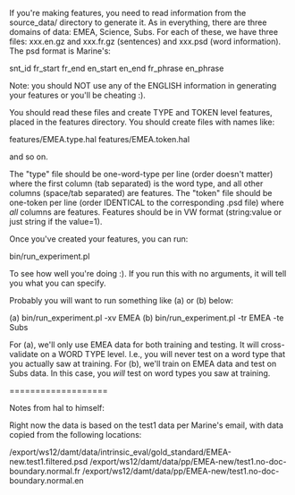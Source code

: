 If you're making features, you need to read information from the
source_data/ directory to generate it.  As in everything, there are
three domains of data: EMEA, Science, Subs.  For each of these, we
have three files: xxx.en.gz and xxx.fr.gz (sentences) and xxx.psd
(word information).  The psd format is Marine's:

  snt_id  fr_start  fr_end  en_start  en_end  fr_phrase  en_phrase

Note: you should NOT use any of the ENGLISH information in generating
your features or you'll be cheating :).

You should read these files and create TYPE and TOKEN level features,
placed in the features directory.  You should create files with names
like:

  features/EMEA.type.hal
  features/EMEA.token.hal

and so on.

The "type" file should be one-word-type per line (order doesn't
matter) where the first column (tab separated) is the word type, and
all other columns (space/tab separated) are features.  The "token"
file should be one-token per line (order IDENTICAL to the
corresponding .psd file) where _all_ columns are features.  Features
should be in VW format (string:value or just string if the value=1).

Once you've created your features, you can run:

  bin/run_experiment.pl

To see how well you're doing :).  If you run this with no arguments,
it will tell you what you can specify.

Probably you will want to run something like (a) or (b) below:

(a) bin/run_experiment.pl -xv EMEA
(b) bin/run_experiment.pl -tr EMEA -te Subs

For (a), we'll only use EMEA data for both training and testing.  It
will cross-validate on a WORD TYPE level.  I.e., you will never test
on a word type that you actually saw at training.  For (b), we'll
train on EMEA data and test on Subs data.  In this case, you *will*
test on word types you saw at training.

===================

Notes from hal to himself:

Right now the data is based on the test1 data per Marine's email,
with data copied from the following locations:

/export/ws12/damt/data/intrinsic_eval/gold_standard/EMEA-new.test1.filtered.psd
/export/ws12/damt/data/pp/EMEA-new/test1.no-doc-boundary.normal.fr
/export/ws12/damt/data/pp/EMEA-new/test1.no-doc-boundary.normal.en

